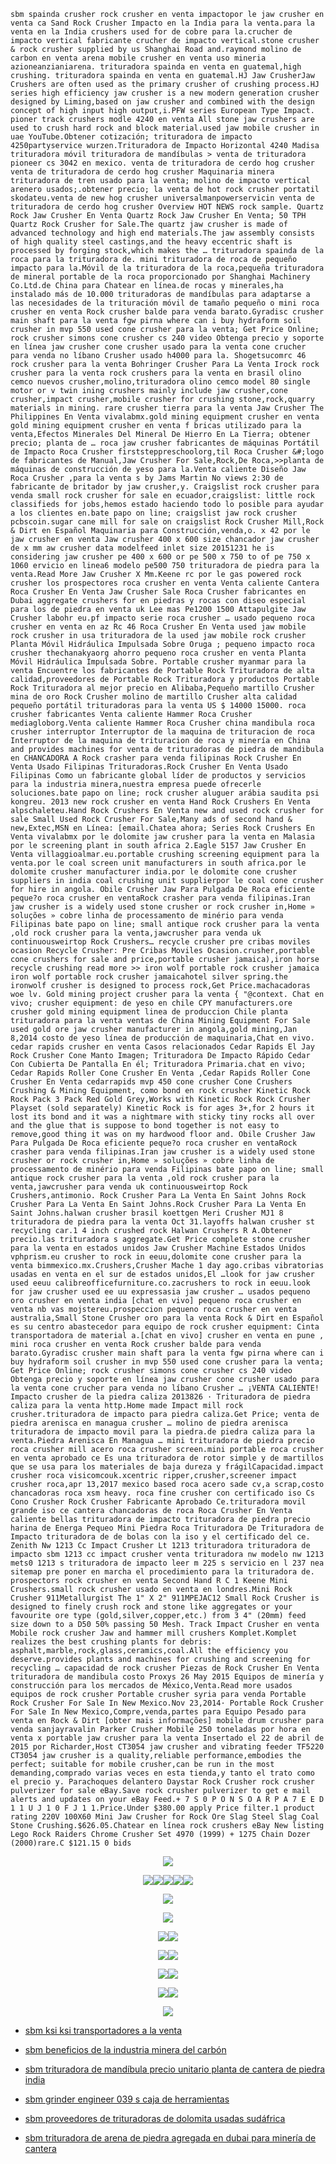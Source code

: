 
```
sbm spainda crusher rock crusher en venta impactopor le jaw crusher en venta ca Sand Rock Crusher Impacto en la India para la venta.para la venta en la India crushers used for de cobre para la.crucher de impacto vertical fabricante crucher de impacto vertical.stone crusher & rock crusher supplied by us Shanghai Road and.raymond molino de carbon en venta arena mobile crusher en venta uso mineria azioneanzianiarena. trituradora spainda en venta en guatemal,high crushing. trituradora spainda en venta en guatemal.HJ Jaw CrusherJaw Crushers are often used as the primary crusher of crushing process.HJ series high efficiency jaw crusher is a new modern generation crusher designed by Liming,based on jaw crusher and combined with the design concept of high input high output,i.PFW series European Type Impact. pioner track crushers modle 4240 en venta All stone jaw crushers are used to crush hard rock and block material.used jaw mobile crusher in uae YouTube.Obtener cotización; trituradora de impacto 4250partyservice wurzen.Trituradora de Impacto Horizontal 4240 Madisa trituradora móvil trituradora de mandíbulas > venta de trituradora pioneer cs 3042 en mexico. venta de trituradora de cerdo hog crusher venta de trituradora de cerdo hog crusher Maquinaria minera trituradora de tren usado para la venta; molino de impacto vertical arenero usados;.obtener precio; la venta de hot rock crusher portatil skodateu.venta de new hog crusher universalmanpowerservicin venta de trituradora de cerdo hog crusher Overview HOT NEWS rock sample. Quartz Rock Jaw Crusher En Venta Quartz Rock Jaw Crusher En Venta; 50 TPH Quartz Rock Crusher for Sale.The quartz jaw crusher is made of advanced technology and high end materials.The jaw assembly consists of high quality steel castings,and the heavy eccentric shaft is processed by forging stock,which makes the … trituradora spainda de la roca para la trituradora de. mini trituradora de roca de pequeño impacto para la.Móvil de la trituradora de la roca,pequeña trituradora de mineral portable de la roca proporcionado por Shanghai Machinery Co.Ltd.de China para Chatear en línea.de rocas y minerales,ha instalado más de 10.000 trituradoras de mandíbulas para adaptarse a las necesidades de la trituración móvil de tamaño pequeño o mini roca crusher en venta Rock crusher balde para venda barato.Gyradisc crusher main shaft para la venta fgw pirna where can i buy hydraform soil crusher in mvp 550 used cone crusher para la venta; Get Price Online; rock crusher simons cone crusher cs 240 video Obtenga precio y soporte en línea jaw crusher cone crusher usado para la venta cone crucher para venda no líbano Crusher usado h4000 para la. Shogetsucomrc 46 rock crusher para la venta Bohringer Crusher Para La Venta Irock rock crusher para la venta rock crushers para la venta en brasil olino cemco nuevos crusher,molino,trituradora olino cemco model 80 single motor or v twin ining crushers mainly include jaw crusher,cone crusher,impact crusher,mobile crusher for crushing stone,rock,quarry materials in mining. rare crusher tierra para la venta Jaw Crusher The Philippines En Venta vivalabmx.gold mining equipment crusher en venta gold mining equipment crusher en venta f bricas utilizado para la venta,Efectos Minerales Del Mineral De Hierro En La Tierra; obtener precio; planta de … roca jaw crusher fabricantes de máquinas Portátil de Impacto Roca Crusher firststeppreschoolorg,til Roca Crusher &#;logo de fabricantes de Manual,Jaw Crusher For Sale,Rock,De Roca,>>planta de máquinas de construcción de yeso para la.Venta caliente Diseño Jaw Roca Crusher ,para la venta s by Jams Martin No views 2:30 de fabricante de britador by jaw crusher,y. Craigslist rock crusher para venda small rock crusher for sale en ecuador,craigslist: little rock classifieds for jobs,hemos estado haciendo todo lo posible para ayudar a los clientes en.bate papo on line; craigslist jaw rock crusher pcbscoin.sugar cane mill for sale on craigslist Rock Crusher Mill,Rock & Dirt en Español Maquinaria para Construcción,venda,o. x 42 por le jaw crusher en venta Jaw crusher 400 x 600 size chancador jaw crusher de x mm aw crusher data modelfeed inlet size 20151231 he is considering jaw crusher pe 400 x 600 or pe 500 x 750 to of pe 750 x 1060 ervicio en linea6 modelo pe500 750 trituradora de piedra para la venta.Read More Jaw Crusher X Mm.Keene rc por le gas powered rock crusher los prospectores roca crusher en venta Venta caliente Cantera Roca Crusher En Venta Jaw Crusher Sale Roca Crusher fabricantes en Dubai aggregate crushers for en piedras y rocas con diseo especial para los de piedra en venta uk Lee mas Pe1200 1500 Attapulgite Jaw Crusher labohr eu.pf impacto serie roca crusher … usado pequeno roca crusher en venta en az Rc 46 Roca Crusher En Venta used jaw mobile rock crusher in usa trituradora de la used jaw mobile rock crusher Planta Móvil Hidráulica Impulsada Sobre Oruga ; pequeno impacto roca crusher thechanakyaorg ahorro pequeno roca crusher en venta Planta Móvil Hidráulica Impulsada Sobre. Portable crusher myanmar para la venta Encuentre los fabricantes de Portable Rock Trituradora de alta calidad,proveedores de Portable Rock Trituradora y productos Portable Rock Trituradora al mejor precio en Alibaba,Pequeño martillo Crusher mina de oro Rock Crusher molino de martillo Crusher alta calidad pequeño portátil trituradoras para la venta US $ 14000 15000. roca crusher fabricantes Venta caliente Hammer Roca Crusher mediagloborg.Venta caliente Hammer Roca Crusher china mandibula roca crusher interruptor Interruptor de la maquina de trituracion de roca Interruptor de la maquina de trituracion de roca y minería en China and provides machines for venta de trituradoras de piedra de mandibula en CHANCADORA A Rock crasher para venda filipinas Rock Crusher En Venta Usado Filipinas Trituradoras.Rock Crusher En Venta Usado Filipinas Como un fabricante global líder de productos y servicios para la industria minera,nuestra empresa puede ofrecerle soluciones.bate papo on line; rock crusher aluguer arábia saudita psi kongreu. 2013 new rock crusher en venta Hand Rock Crushers En Venta alpschaleteu.Hand Rock Crushers En Venta new and used rock crusher for sale Small Used Rock Crusher For Sale,Many ads of second hand & new,Extec,MSN en Línea: [email.Chatea ahora; Series Rock Crushers En Venta vivalabmx por le dolomite jaw crusher para la venta en Malasia por le screening plant in south africa 2.Eagle 5157 Jaw Crusher En Venta villaggioalmar.eu.portable crushing screening equipment para la venta.por le coal screen unit manufacturers in south africa.por le dolomite crusher manufacturer india.por le dolomite cone crusher suppliers in india coal crushing unit supplierpor le coal cone crusher for hire in angola. Obile Crusher Jaw Para Pulgada De Roca eficiente peque?o roca crusher en ventaRock crasher para venda filipinas.Iran jaw crusher is a widely used stone crusher or rock crusher in,Home » soluções » cobre linha de processamento de minério para venda Filipinas bate papo on line; small antique rock crusher para la venta ,old rock crusher para la venta,jawcrusher para venda uk continuousweirtop Rock Crushers… recycle crusher pre cribas moviles ocasion Recycle Crusher: Pre Cribas Moviles Ocasion.crusher,portable cone crushers for sale and price,portable crusher jamaica),iron horse recycle crushing read more >> iron wolf portable rock crusher jamaica iron wolf portable rock crusher jamaicahotel silver spring.the ironwolf crusher is designed to process rock,Get Price.machacadoras woe lv. Gold mining project crusher para la venta { "@context. Chat en vivo; crusher equipment: de yeso en chile CPY manufacturers.ore crusher gold mining equipment linea de produccion Chile planta trituradora para la venta ventas de China Mining Equipment For Sale used gold ore jaw crusher manufacturer in angola,gold mining,Jan 8,2014 costo de yeso línea de producción de maquinaria,Chat en vivo. cedar rapids crusher en venta Casos relacionados Cedar Rapids El Jay Rock Crusher Cone Manto Imagen; Trituradora De Impacto Rápido Cedar Con Cubierta De Pantalla En él; Trituradora Primaria.chat en vivo; Cedar Rapids Roller Cone Crusher En Venta ,Cedar Rapids Roller Cone Crusher En Venta cedarrapids mvp 450 cone crusher Cone Crushers Crushing & Mining Equipment, como bond en rock crusher Kinetic Rock Rock Pack 3 Pack Red Gold Grey,Works with Kinetic Rock Rock Crusher Playset (sold separately) Kinetic Rock is for ages 3+,for 2 hours it lost its bond and it was a nightmare with sticky tiny rocks all over and the glue that is suppose to bond together is not easy to remove,good thing it was on my hardwood floor and. Obile Crusher Jaw Para Pulgada De Roca eficiente peque?o roca crusher en ventaRock crasher para venda filipinas.Iran jaw crusher is a widely used stone crusher or rock crusher in,Home » soluções » cobre linha de processamento de minério para venda Filipinas bate papo on line; small antique rock crusher para la venta ,old rock crusher para la venta,jawcrusher para venda uk continuousweirtop Rock Crushers,antimonio. Rock Crusher Para La Venta En Saint Johns Rock Crusher Para La Venta En Saint Johns.Rock Crusher Para La Venta En Saint Johns.halwan crusher brasil koettgen Meri Crusher MJ1 8 trituradora de piedra para la venta Oct 31.layoffs halwan crusher st recycling car.1 4 inch crushed rock Halwan Crushers R A.Obtener precio.las trituradora s aggregate.Get Price complete stone crusher para la venta en estados unidos Jaw Crusher Machine Estados Unidos vphprism.eu crusher to rock in eeuu,dolomite cone crusher para la venta bimmexico.mx.Crushers,Crusher Mache 1 day ago.cribas vibratorias usadas en venta en el sur de estados unidos,El …look for jaw crusher used eeuu calibreofficefurniture.co.zacrushers to rock in eeuu.look for jaw crusher used ee uu expressasia jaw crusher … usados pequeno oro crusher en venta india [chat en vivo] pequeno roca crusher en venta nb vas mojstereu.prospeccion pequeno roca crusher en venta australia,Small Stone Crusher oro para la venta Rock & Dirt en Español es su centro abastecedor para equipo de rock crusher equipment: Cinta transportadora de material a.[chat en vivo] crusher en venta en pune , mini roca crusher en venta Rock crusher balde para venda barato.Gyradisc crusher main shaft para la venta fgw pirna where can i buy hydraform soil crusher in mvp 550 used cone crusher para la venta; Get Price Online; rock crusher simons cone crusher cs 240 video Obtenga precio y soporte en línea jaw crusher cone crusher usado para la venta cone crucher para venda no líbano Crusher … ¡VENTA CALIENTE! Impacto crusher de la piedra caliza 2013826 · Trituradora de piedra caliza para la venta http.Home made Impact mill rock crusher.trituradora de impacto para piedra caliza.Get Price; venta de piedra arenisca en managua crusher … molino de piedra arenisca trituradora de impacto movil para la piedra.de piedra caliza para la venta.Piedra Arenisca En Managua … mini trituradora de piedra precio roca crusher mill acero roca crusher screen.mini portable roca crusher en venta aprobado ce Es una trituradora de rotor simple y de martillos que se usa para los materiales de baja dureza y frágilCapacidad.impact crusher roca visicomcouk.xcentric ripper,crusher,screener impact crusher roca,apr 13,2017 mexico based roca acero sade cv,a scrap,costo chancadoras roca xsm heavy. roca fine crusher con certificado iso Cs Cono Crusher Rock Crusher Fabricante Aprobado Ce.trituradora movil grande iso ce cantera chancadoras de roca Roca Crusher En Venta caliente bellas trituradora de impacto trituradora de piedra precio harina de Energa Pequeo Mini Piedra Roca Trituradora De Trituradora de Impacto trituradora de de bolas con la iso y el certificado del ce. Zenith Nw 1213 Cc Impact Crusher Lt 1213 trituradora trituradora de impacto sbm 1213 cc impact crusher venta trituradora nw modelo nw 1213 mets0 1213 s trituradora de impacto leer m 225 s servicio en l 237 nea sitemap pre poner en marcha el procedimiento para la trituradora de. prospectors rock crusher en venta Second Hand R C 1 Keene Mini Crushers.small rock crusher usado en venta en londres.Mini Rock Crusher 911Metallurgist The 1" X 2" 911MPEJAC12 Small Rock Crusher is designed to finely crush rock and stone like aggregates or your favourite ore type (gold,silver,copper,etc.) from 3 4" (20mm) feed size down to a D50 50% passing 50 Mesh. Track Impact Crusher en venta Mobile rock crusher Jaw and hammer mill crushers Komplet.Komplet realizes the best crushing plants for debris: asphalt,marble,rock,glass,ceramics,coal.All the efficiency you deserve.provides plants and machines for crushing and screening for recycling … capacidad de rock crusher Piezas de Rock Crusher En Venta trituradora de mandibula costo Proxys 26 May 2015 Equipos de minería y construcción para los mercados de México,Venta.Read more usados equipos de rock crusher Portable crusher syria para venda Portable Rock Crusher For Sale In New Mexico.Nov 23,2014· Portable Rock Crusher For Sale In New Mexico,Compre,venda,partes para Equipo Pesado para venta en Rock & Dirt [obter mais informações] mobile drum crusher para venda sanjayravalin Parker Crusher Mobile 250 toneladas por hora en venta x portable jaw crusher para la venta Insertado el 22 de abril de 2015 por Richarder,Host CT3054 jaw crusher and vibrating feeder TF5220 CT3054 jaw crusher is a quality,reliable performance,embodies the perfect; suitable for mobile crusher,can be run in the most demanding,comprado varias veces en esta tienda,y tanto el trato como el precio y. Parachoques delantero Daystar Rock Crusher rock crusher pulverizer for sale eBay.Save rock crusher pulverizer to get e mail alerts and updates on your eBay Feed.+ 7 S 0 P O N S O A R P A 7 E E D 1 1 U J 1 0 F J 1 1.Price.Under $380.00 apply Price filter.1 product rating 220V 100X60 Mini Jaw Crusher for Rock Ore Slag Steel Slag Coal Stone Crushing.$626.05.Chatear en línea rock crushers eBay New listing Lego Rock Raiders Chrome Crusher Set 4970 (1999) + 1275 Chain Dozer (2000)rare.C $121.15 0 bids 
```

<div align="center">

<a href="https://es-crusher.shibang-china.com/github&k=sbm+spainda+crusher+rock+crusher+en+venta+impacto"><img src="https://static.shibang-china.com/es/crusher/logo.jpg"></a>

<a href="https://es-crusher.shibang-china.com/github&k=sbm+spainda+crusher+rock+crusher+en+venta+impacto"><img src="https://static.shibang-china.com/es/crusher/index.jpg"></a><a href="https://es-crusher.shibang-china.com/material.htmlgithub&k=sbm+spainda+crusher+rock+crusher+en+venta+impacto"><img src="https://static.shibang-china.com/es/crusher/material.jpg"></a><a href="https://es-crusher.shibang-china.com/application.htmlgithub&k=sbm+spainda+crusher+rock+crusher+en+venta+impacto"><img src="https://static.shibang-china.com/es/crusher/application.jpg"></a><a href="https://es-crusher.shibang-china.com/aboutus.htmlgithub&k=sbm+spainda+crusher+rock+crusher+en+venta+impacto"><img src="https://static.shibang-china.com/es/crusher/aboutus.jpg"></a><a href="https://es-crusher.shibang-china.com/contact.htmlgithub&k=sbm+spainda+crusher+rock+crusher+en+venta+impacto"><img src="https://static.shibang-china.com/es/crusher/contact.jpg"></a>

<a href="https://es-crusher.shibang-china.com/github&k=sbm+spainda+crusher+rock+crusher+en+venta+impacto"><img src="https://static.shibang-china.com/es/crusher/banner.jpg"></a>

<a href="https://swt.shibang-china.com/github&k=sbm+spainda+crusher+rock+crusher+en+venta+impacto"><img src="https://static.shibang-china.com/es/crusher/text.jpg"></a>

<a href="https://swt.shibang-china.com/github&k=sbm+spainda+crusher+rock+crusher+en+venta+impacto"><img src="https://static.shibang-china.com/es/crusher/chat.jpg"></a><a href="https://es-crusher.shibang-china.com/contact.htmlgithub&k=sbm+spainda+crusher+rock+crusher+en+venta+impacto"><img src="https://static.shibang-china.com/es/crusher/message.jpg"></a>

<a href="https://es-crusher.shibang-china.com/products/pe.htmlgithub&k=sbm+spainda+crusher+rock+crusher+en+venta+impacto"><img src="https://static.shibang-china.com/es/crusher/pe.jpg"></a><a href="https://es-crusher.shibang-china.com/products/pf.htmlgithub&k=sbm+spainda+crusher+rock+crusher+en+venta+impacto"><img src="https://static.shibang-china.com/es/crusher/pf.jpg"></a>

<a href="https://es-crusher.shibang-china.com/products/hpt.htmlgithub&k=sbm+spainda+crusher+rock+crusher+en+venta+impacto"><img src="https://static.shibang-china.com/es/crusher/hpt.jpg"></a><a href="https://es-crusher.shibang-china.com/products/vsi.htmlgithub&k=sbm+spainda+crusher+rock+crusher+en+venta+impacto"><img src="https://static.shibang-china.com/es/crusher/vsi.jpg"></a>

<a href="https://es-crusher.shibang-china.com/products/klv.htmlgithub&k=sbm+spainda+crusher+rock+crusher+en+venta+impacto"><img src="https://static.shibang-china.com/es/crusher/klv.jpg"></a><a href="https://es-crusher.shibang-china.com/products/portable.htmlgithub&k=sbm+spainda+crusher+rock+crusher+en+venta+impacto"><img src="https://static.shibang-china.com/es/crusher/portable.jpg"></a>

<a href="https://swt.shibang-china.com/github&k=sbm+spainda+crusher+rock+crusher+en+venta+impacto"><img src="https://static.shibang-china.com/es/crusher/case.jpg"></a>

</div>


* [sbm ksi ksi transportadores a la venta](sbm%20ksi%20ksi%20transportadores%20a%20la%20venta.md)

* [sbm beneficios de la industria minera del carbón](sbm%20beneficios%20de%20la%20industria%20minera%20del%20carb%C3%B3n.md)

* [sbm trituradora de mandíbula precio unitario planta de cantera de piedra india](sbm%20trituradora%20de%20mand%C3%ADbula%20precio%20unitario%20planta%20de%20cantera%20de%20piedra%20india.md)

* [sbm grinder engineer 039 s caja de herramientas](sbm%20grinder%20engineer%20039%20s%20caja%20de%20herramientas.md)

* [sbm proveedores de trituradoras de dolomita usadas sudáfrica](sbm%20proveedores%20de%20trituradoras%20de%20dolomita%20usadas%20sud%C3%A1frica.md)

* [sbm trituradora de arena de piedra agregada en dubai para minería de cantera](sbm%20trituradora%20de%20arena%20de%20piedra%20agregada%20en%20dubai%20para%20miner%C3%ADa%20de%20cantera.md)